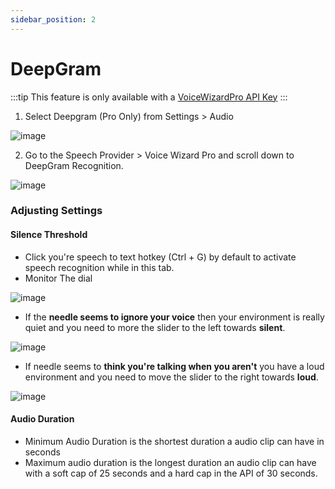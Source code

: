 ```yaml
---
sidebar_position: 2
---
```

# DeepGram
:::tip
This feature is only available with a [VoiceWizardPro API Key](/docs/VoiceWizardPro/GetVoiceWizardPro) 
:::

1. Select Deepgram (Pro Only) from Settings > Audio 

![image](https://github.com/VRCWizard/TTS-Voice-Wizard/assets/101527472/d007ce38-0680-49d8-93f7-a593d4d86756)

2. Go to the Speech Provider > Voice Wizard Pro and scroll down to DeepGram Recognition.

![image](https://github.com/VRCWizard/TTS-Voice-Wizard/assets/101527472/dfde059b-3a60-4017-b358-e04d03e8d84a)

### Adjusting Settings

#### Silence Threshold 
- Click you're speech to text hotkey (Ctrl + G) by default to activate speech recognition while in this tab.
- Monitor The dial

![image](https://github.com/VRCWizard/TTS-Voice-Wizard/assets/101527472/8358977d-da90-4ba8-8e13-ef221cfe578a)

- If the **needle seems to ignore your voice** then your environment is really quiet and you need to more the slider to the left towards **silent**.

![image](https://github.com/VRCWizard/TTS-Voice-Wizard/assets/101527472/e000ed05-9841-4eb0-b0b7-fc3c290969c3)

- If needle seems to **think you're talking when you aren't** you have a loud environment and you need to move the slider to the right towards **loud**. 

![image](https://github.com/VRCWizard/TTS-Voice-Wizard/assets/101527472/aed02ad4-c7c4-4035-9eed-48195c2ad7ee)


#### Audio Duration
- Minimum Audio Duration is the shortest duration a audio clip can have in seconds
- Maximum audio duration is the longest duration an audio clip can have with a soft cap of 25 seconds and a hard cap in the API of 30 seconds.
